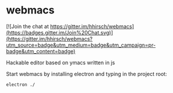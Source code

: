 # webmacs

[![Join the chat at https://gitter.im/hhirsch/webmacs](https://badges.gitter.im/Join%20Chat.svg)](https://gitter.im/hhirsch/webmacs?utm_source=badge&utm_medium=badge&utm_campaign=pr-badge&utm_content=badge)

Hackable editor based on ymacs written in js

Start webmacs by installing electron and typing in the project root:
```
electron ./
```
